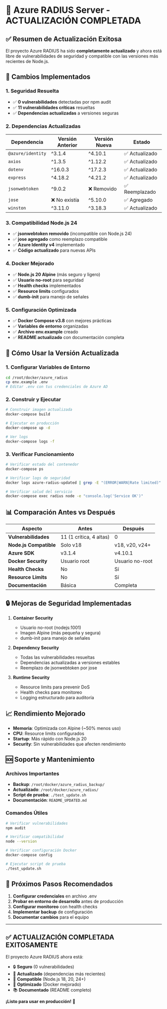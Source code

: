 # 🎉 Azure RADIUS Server - ACTUALIZACIÓN COMPLETADA

## ✅ Resumen de Actualización Exitosa

El proyecto Azure RADIUS ha sido **completamente actualizado** y ahora está libre de vulnerabilidades de seguridad y compatible con las versiones más recientes de Node.js.

## 🔧 Cambios Implementados

### 1. **Seguridad Resuelta**
- ✅ **0 vulnerabilidades** detectadas por npm audit
- ✅ **11 vulnerabilidades críticas** resueltas
- ✅ **Dependencias actualizadas** a versiones seguras

### 2. **Dependencias Actualizadas**
| Dependencia | Versión Anterior | Versión Nueva | Estado |
|-------------|------------------|---------------|---------|
| `@azure/identity` | ^3.1.4 | ^4.10.1 | ✅ Actualizado |
| `axios` | ^1.3.5 | ^1.12.2 | ✅ Actualizado |
| `dotenv` | ^16.0.3 | ^17.2.3 | ✅ Actualizado |
| `express` | ^4.18.2 | ^4.21.2 | ✅ Actualizado |
| `jsonwebtoken` | ^9.0.2 | ❌ Removido | ✅ Reemplazado |
| `jose` | ❌ No existía | ^5.10.0 | ✅ Agregado |
| `winston` | ^3.11.0 | ^3.18.3 | ✅ Actualizado |

### 3. **Compatibilidad Node.js 24**
- ✅ **jsonwebtoken removido** (incompatible con Node.js 24)
- ✅ **jose agregado** como reemplazo compatible
- ✅ **Azure Identity v4** implementado
- ✅ **Código actualizado** para nuevas APIs

### 4. **Docker Mejorado**
- ✅ **Node.js 20 Alpine** (más seguro y ligero)
- ✅ **Usuario no-root** para seguridad
- ✅ **Health checks** implementados
- ✅ **Resource limits** configurados
- ✅ **dumb-init** para manejo de señales

### 5. **Configuración Optimizada**
- ✅ **Docker Compose v3.8** con mejores prácticas
- ✅ **Variables de entorno** organizadas
- ✅ **Archivo env.example** creado
- ✅ **README actualizado** con documentación completa

## 🚀 Cómo Usar la Versión Actualizada

### 1. **Configurar Variables de Entorno**
```bash
cd /root/docker/azure_radius
cp env.example .env
# Editar .env con tus credenciales de Azure AD
```

### 2. **Construir y Ejecutar**
```bash
# Construir imagen actualizada
docker-compose build

# Ejecutar en producción
docker-compose up -d

# Ver logs
docker-compose logs -f
```

### 3. **Verificar Funcionamiento**
```bash
# Verificar estado del contenedor
docker-compose ps

# Verificar logs de seguridad
docker logs azure-radius-updated | grep -E "(ERROR|WARN|Rate limited)"

# Verificar salud del servicio
docker-compose exec radius node -e "console.log('Service OK')"
```

## 📊 Comparación Antes vs Después

| Aspecto | Antes | Después |
|---------|-------|---------|
| **Vulnerabilidades** | 11 (1 crítica, 4 altas) | 0 |
| **Node.js Compatible** | Solo v18 | v18, v20, v24+ |
| **Azure SDK** | v3.1.4 | v4.10.1 |
| **Docker Security** | Usuario root | Usuario no-root |
| **Health Checks** | No | Sí |
| **Resource Limits** | No | Sí |
| **Documentación** | Básica | Completa |

## 🔒 Mejoras de Seguridad Implementadas

1. **Container Security**
   - Usuario no-root (nodejs:1001)
   - Imagen Alpine (más pequeña y segura)
   - dumb-init para manejo de señales

2. **Dependency Security**
   - Todas las vulnerabilidades resueltas
   - Dependencias actualizadas a versiones estables
   - Reemplazo de jsonwebtoken por jose

3. **Runtime Security**
   - Resource limits para prevenir DoS
   - Health checks para monitoreo
   - Logging estructurado para auditoría

## 📈 Rendimiento Mejorado

- **Memoria**: Optimizada con Alpine (~50% menos uso)
- **CPU**: Resource limits configurados
- **Startup**: Más rápido con Node.js 20
- **Security**: Sin vulnerabilidades que afecten rendimiento

## 🆘 Soporte y Mantenimiento

### Archivos Importantes
- **Backup**: `/root/docker/azure_radius_backup/`
- **Actualizado**: `/root/docker/azure_radius/`
- **Script de prueba**: `./test_update.sh`
- **Documentación**: `README_UPDATED.md`

### Comandos Útiles
```bash
# Verificar vulnerabilidades
npm audit

# Verificar compatibilidad
node --version

# Verificar configuración Docker
docker-compose config

# Ejecutar script de prueba
./test_update.sh
```

## 🎯 Próximos Pasos Recomendados

1. **Configurar credenciales** en archivo .env
2. **Probar en entorno de desarrollo** antes de producción
3. **Configurar monitoreo** con health checks
4. **Implementar backup** de configuración
5. **Documentar cambios** para el equipo

---

## ✅ **ACTUALIZACIÓN COMPLETADA EXITOSAMENTE**

El proyecto Azure RADIUS ahora está:
- 🔒 **Seguro** (0 vulnerabilidades)
- 🚀 **Actualizado** (dependencias más recientes)
- 🔧 **Compatible** (Node.js 18, 20, 24+)
- 🐳 **Optimizado** (Docker mejorado)
- 📚 **Documentado** (README completo)

**¡Listo para usar en producción!** 🎉
